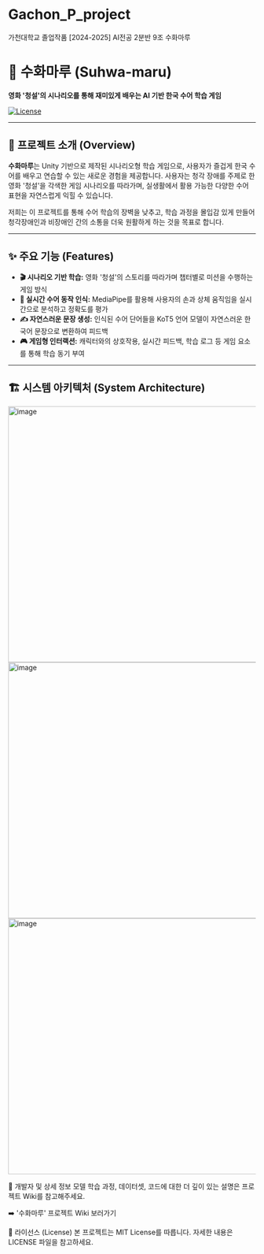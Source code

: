 # Gachon_P_project
가천대학교 졸업작품 [2024-2025] AI전공 2분반 9조 수화마루


# 🤟 수화마루 (Suhwa-maru)

**영화 '청설'의 시나리오를 통해 재미있게 배우는 AI 기반 한국 수어 학습 게임**

[![License](https://img.shields.io/badge/license-MIT-blue.svg)](LICENSE)

---

## 📖 프로젝트 소개 (Overview)

**수화마루**는 Unity 기반으로 제작된 시나리오형 학습 게임으로, 사용자가 즐겁게 한국 수어를 배우고 연습할 수 있는 새로운 경험을 제공합니다. 사용자는 청각 장애를 주제로 한 영화 '청설'을 각색한 게임 시나리오를 따라가며, 실생활에서 활용 가능한 다양한 수어 표현을 자연스럽게 익힐 수 있습니다.

저희는 이 프로젝트를 통해 수어 학습의 장벽을 낮추고, 학습 과정을 몰입감 있게 만들어 청각장애인과 비장애인 간의 소통을 더욱 원활하게 하는 것을 목표로 합니다.

---

## ✨ 주요 기능 (Features)

- **🎬 시나리오 기반 학습:** 영화 '청설'의 스토리를 따라가며 챕터별로 미션을 수행하는 게임 방식
- **🤖 실시간 수어 동작 인식:** MediaPipe를 활용해 사용자의 손과 상체 움직임을 실시간으로 분석하고 정확도를 평가
- **✍️ 자연스러운 문장 생성:** 인식된 수어 단어들을 KoT5 언어 모델이 자연스러운 한국어 문장으로 변환하여 피드백
- **🎮 게임형 인터랙션:** 캐릭터와의 상호작용, 실시간 피드백, 학습 로그 등 게임 요소를 통해 학습 동기 부여

---

## 🏗️ 시스템 아키텍처 (System Architecture)

<img width="520" alt="image" src="https://github.com/user-attachments/assets/960885fc-cb74-45f5-b51d-34978c90bbcb" />

<img width="520" alt="image" src="https://github.com/user-attachments/assets/e7d62413-8db9-4aba-88d9-1a9e4fd518ca" />

<img width="520" alt="image" src="https://github.com/user-attachments/assets/69699f8f-4cce-4fd9-a79d-da6faf11c330" />

🔗 개발자 및 상세 정보
모델 학습 과정, 데이터셋, 코드에 대한 더 깊이 있는 설명은 프로젝트 Wiki를 참고해주세요.

➡️ '수화마루' 프로젝트 Wiki 보러가기


📄 라이선스 (License)
본 프로젝트는 MIT License를 따릅니다. 자세한 내용은 LICENSE 파일을 참고하세요.
